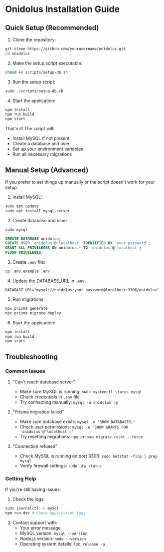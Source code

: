 # Onidolus Installation Guide

## Quick Setup (Recommended)

1. Clone the repository:
```bash
git clone https://github.com/yourusername/onidolus.git
cd onidolus
```

2. Make the setup script executable:
```bash
chmod +x scripts/setup-db.sh
```

3. Run the setup script:
```bash
sudo ./scripts/setup-db.sh
```

4. Start the application:
```bash
npm install
npm run build
npm start
```

That's it! The script will:
- Install MySQL if not present
- Create a database and user
- Set up your environment variables
- Run all necessary migrations

## Manual Setup (Advanced)

If you prefer to set things up manually or the script doesn't work for your setup:

1. Install MySQL:
```bash
sudo apt update
sudo apt install mysql-server
```

2. Create database and user:
```bash
sudo mysql
```

```sql
CREATE DATABASE onidolus;
CREATE USER 'onidolus'@'localhost' IDENTIFIED BY 'your_password';
GRANT ALL PRIVILEGES ON onidolus.* TO 'onidolus'@'localhost';
FLUSH PRIVILEGES;
```

3. Create `.env` file:
```bash
cp .env.example .env
```

4. Update the DATABASE_URL in `.env`:
```
DATABASE_URL="mysql://onidolus:your_password@localhost:3306/onidolus"
```

5. Run migrations:
```bash
npx prisma generate
npx prisma migrate deploy
```

6. Start the application:
```bash
npm install
npm run build
npm start
```

## Troubleshooting

### Common Issues

1. "Can't reach database server"
   - Make sure MySQL is running: `sudo systemctl status mysql`
   - Check credentials in `.env` file
   - Try connecting manually: `mysql -u onidolus -p`

2. "Prisma migration failed"
   - Make sure database exists: `mysql -e "SHOW DATABASES;"`
   - Check user permissions: `mysql -e "SHOW GRANTS FOR 'onidolus'@'localhost';"`
   - Try resetting migrations: `npx prisma migrate reset --force`

3. "Connection refused"
   - Check MySQL is running on port 3306: `sudo netstat -tlnp | grep mysql`
   - Verify firewall settings: `sudo ufw status`

### Getting Help

If you're still having issues:

1. Check the logs:
```bash
sudo journalctl -u mysql
npm run dev # Check application logs
```

2. Contact support with:
   - Your error message
   - MySQL version: `mysql --version`
   - Node.js version: `node --version`
   - Operating system details: `lsb_release -a` 